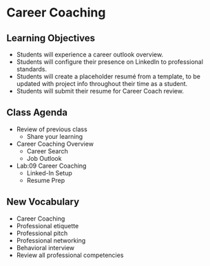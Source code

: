# Career Coaching

## Learning Objectives

- Students will experience a career outlook overview.
- Students will configure their presence on LinkedIn to professional standards.
- Students will create a placeholder resumé from a template, to be updated with project info throughout their time as a student.
- Students will submit their resume for Career Coach review.

## Class Agenda

- Review of previous class
  - Share your learning
- Career Coaching Overview
  - Career Search
  - Job Outlook
- Lab:09 Career Coaching
  - Linked-In Setup
  - Resume Prep

## New Vocabulary

- Career Coaching
- Professional etiquette
- Professional pitch
- Professional networking
- Behavioral interview
- Review all professional competencies

